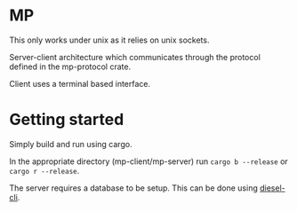# MP

This only works under unix as it relies on unix sockets.

Server-client architecture which communicates through the protocol
defined in the mp-protocol crate.

Client uses a terminal based interface.

# Getting started

Simply build and run using cargo.

In the appropriate directory (mp-client/mp-server) run `cargo b --release` or `cargo r --release`.

The server requires a database to be setup. This can be done using
[diesel-cli](https://github.com/diesel-rs/diesel/tree/master/diesel_cli).
